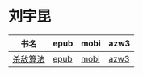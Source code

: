 # 刘宇昆

| 书名 | epub | mobi | azw3 |
| --- | --- | --- | --- |
| [杀敌算法](http://ct.dalanmei.com/f/31084289-571773140-6d8cb3) | [epub](http://ct.dalanmei.com/f/31084289-571773140-6d8cb3) | [mobi](http://ct.dalanmei.com/f/31084289-571459129-fa9a9d) | [azw3](http://ct.dalanmei.com/f/31084289-571918238-cb89f2) |
